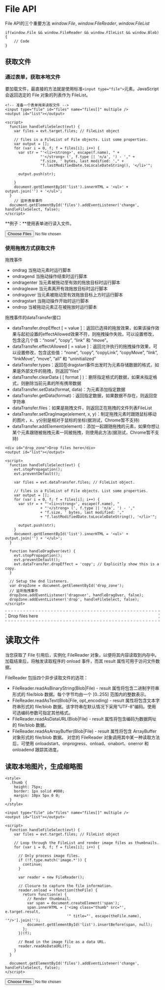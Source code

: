 
# File API

File API的三个重要方法 *window.File*, *window.FileReader*, *window.FileList*
```
if(window.File && window.FileReader && window.FIleList && window.Blob){
    // Code
}
```
## 获取文件
### 通过表单，获取本地文件

要加载文件，最直接的方法就是使用标准```<input type="file">```元素。JavaScript 会返回选定的 File 对象的列表作为 FileList。
```
<!-- 准备一个表单用来读取文件 -->
<input type="file" id="files" name="files[]" multiple />
<output id="list"></output>

<script>
  function handleFileSelect(evt) {
    var files = evt.target.files; // FileList object

    // files is a FileList of File objects. List some properties.
    var output = [];
    for (var i = 0, f; f = files[i]; i++) {
      var str = "'<li><strong>', escape(f.name), " +
                "'</strong> (', f.type || 'n/a', ') - '," +
                "f.size, ' bytes, last modified: '," +
                "f.lastModifiedDate.toLocaleDateString(), '</li>'";
                
      output.push(str);
                  
    }
    document.getElementById('list').innerHTML = '<ul>' + output.join('') + '</ul>';
  }
    // 监听表单事件
  document.getElementById('files').addEventListener('change', handleFileSelect, false);
</script>
```

**例子：**使用表单进行读入文件。

<input type="file" id="files1" name="files[]" multiple />
<output id="list"></output>

<script>
  function handleFileSelect(evt) {
    var files = evt.target.files; // FileList object

    // files is a FileList of File objects. List some properties.
    var output = [];
    for (var i = 0, f; f = files[i]; i++) {
      var str = + "'<li><strong>', escape(f.name), "
                + "'</strong> (', f.type || 'n/a', ') - ',"
                + "f.size, ' bytes, last modified: ',"
                + "f.lastModifiedDate.toLocaleDateString(), '</li>'";
                
      output.push(str);
                  
    }
    document.getElementById('list').innerHTML = '<ul>' + output.join('') + '</ul>';
  }
    // 监听表单事件
  document.getElementById('files1').addEventListener('change', handleFileSelect, false);
</script>

### 使用拖拽方式获取文件

拖拽事件

* ondrag 当拖动元素时运行脚本
* ondragend 当拖动操作结束时运行脚本
* ondragenter 当元素被拖动至有效的拖放目标时运行脚本
* ondragleave 当元素离开有效拖放目标时运行脚本
* ondragover 当元素被拖动至有效拖放目标上方时运行脚本
* ondragstart 当拖动操作开始时运行脚本
* ondrop 当被拖动元素正在被拖放时运行脚本

拖拽事件的dataTransfer接口

* dataTransfer.dropEffect [ = value ]：返回已选择的拖放效果，如果该操作效果与起初设置的effectAllowed效果不符，则拖拽操作失败。可以设置修改，包含这几个值：“none”, “copy”, “link” 和 “move”。
* dataTransfer.effectAllowed [ = value ]：返回允许执行的拖拽操作效果，可以设置修改，包含这些值：“none”, “copy”, “copyLink”, “copyMove”, “link”, “linkMove”, “move”, “all” 和 “uninitialized”
* dataTransfer.types：返回在dragstart事件出发时为元素存储数据的格式，如果是外部文件的拖拽，则返回”files”
* dataTransfer.clearData ( [ format ] )：删除指定格式的数据，如果未指定格式，则删除当前元素的所有携带数据
* dataTransfer.setData(format, data)：为元素添加指定数据
* dataTransfer.getData(format)：返回指定数据，如果数据不存在，则返回空字符串
* dataTransfer.files：如果是拖拽文件，则返回正在拖拽的文件列表FileList
* dataTransfer.setDragImage(element, x, y)：制定拖拽元素时跟随鼠标移动的图片，x、y分别是相对于鼠标的坐标(据测试，Chrome暂不支持)
* dataTransfer.addElement(element)：添加一起跟随拖拽的元素，如果你想让某个元素跟随被拖拽元素一同被拖拽，则使用此方法(据测试，Chrome暂不支持)

```
<div id="drop_zone">Drop files here</div>
<output id="list"></output>

<script>
  function handleFileSelect(evt) {
    evt.stopPropagation();
    evt.preventDefault();

    var files = evt.dataTransfer.files; // FileList object.

    // files is a FileList of File objects. List some properties.
    var output = [];
    for (var i = 0, f; f = files[i]; i++) {
      var str = + "'<li><strong>', escape(f.name), "
                + "'</strong> (', f.type || 'n/a', ') - ',"
                + "f.size, ' bytes, last modified: ',"
                + "f.lastModifiedDate.toLocaleDateString(), '</li>'";
                
      output.push(str);
    }
    document.getElementById('list').innerHTML = '<ul>' + output.join('') + '</ul>';
  }

  function handleDragOver(evt) {
    evt.stopPropagation();
    evt.preventDefault();
    evt.dataTransfer.dropEffect = 'copy'; // Explicitly show this is a copy.
  }

  // Setup the dnd listeners.
  var dropZone = document.getElementById('drop_zone');
  // 监听拖拽事件
  dropZone.addEventListener('dragover', handleDragOver, false);
  dropZone.addEventListener('drop', handleFileSelect, false);
</script>
```

<div id="drop_zone" style="border: 5px dotted #CCC;padding: 5px;">Drop files here</div>
<output id="list"></output>

<script>
  function handleFileSelect(evt) {
    evt.stopPropagation();
    evt.preventDefault();

    var files = evt.dataTransfer.files; // FileList object.

    // files is a FileList of File objects. List some properties.
    var output = [];
    for (var i = 0, f; f = files[i]; i++) {
      var str = + "'<li><strong>', escape(f.name), "
                + "'</strong> (', f.type || 'n/a', ') - ',"
                + "f.size, ' bytes, last modified: ',"
                + "f.lastModifiedDate.toLocaleDateString(), '</li>'";
                
      output.push(str);
    }
    document.getElementById('list').innerHTML = '<ul>' + output.join('') + '</ul>';
  }

  function handleDragOver(evt) {
    evt.stopPropagation();
    evt.preventDefault();
    evt.dataTransfer.dropEffect = 'copy'; // Explicitly show this is a copy.
  }

  // Setup the dnd listeners.
  var dropZone = document.getElementById('drop_zone');
  // 监听拖拽事件
  dropZone.addEventListener('dragover', handleDragOver, false);
  dropZone.addEventListener('drop', handleFileSelect, false);
</script>

# 读取文件

当您获取了 File 引用后，实例化 FileReader 对象，以便将其内容读取到内存中。加载结束后，将触发读取程序的 onload 事件，而其 result 属性可用于访问文件数据。

FileReader 包括四个异步读取文件的选项：

* FileReader.readAsBinaryString(Blob|File) - result 属性将包含二进制字符串形式的 file/blob 数据。每个字节均由一个 [0..255] 范围内的整数表示。
* FileReader.readAsText(Blob|File, opt_encoding) - result 属性将包含文本字符串形式的 file/blob 数据。该字符串在默认情况下采用“UTF-8”编码。使用可选编码参数可指定其他格式。
* FileReader.readAsDataURL(Blob|File) - result 属性将包含编码为数据网址的 file/blob 数据。
* FileReader.readAsArrayBuffer(Blob|File) - result 属性将包含 ArrayBuffer 对象形式的 file/blob 数据。
对您的 FileReader 对象调用其中某一种读取方法后，可使用 onloadstart、onprogress、onload、onabort、onerror 和 onloadend 跟踪其进度。

## 读取本地图片，生成缩略图
```
<style>
  .thumb {
    height: 75px;
    border: 1px solid #000;
    margin: 10px 5px 0 0;
  }
</style>

<input type="file" id="files" name="files[]" multiple />
<output id="list"></output>

<script>
  function handleFileSelect(evt) {
    var files = evt.target.files; // FileList object

    // Loop through the FileList and render image files as thumbnails.
    for (var i = 0, f; f = files[i]; i++) {

      // Only process image files.
      if (!f.type.match('image.*')) {
        continue;
      }

      var reader = new FileReader();

      // Closure to capture the file information.
      reader.onload = (function(theFile) {
        return function(e) {
          // Render thumbnail.
          var span = document.createElement('span');
          span.innerHTML = ['<img class="thumb" src="', e.target.result,
                            '" title="', escape(theFile.name), '"/>'].join('');
          document.getElementById('list').insertBefore(span, null);
        };
      })(f);

      // Read in the image file as a data URL.
      reader.readAsDataURL(f);
    }
  }

  document.getElementById('files').addEventListener('change', handleFileSelect, false);
</script>
```

<style>
  .thumb {
    height: 75px;
    border: 1px solid #000;
    margin: 10px 5px 0 0;
  }
</style>

<input type="file" id="files2" name="files[]" multiple />
<output id="list"></output>

<script>
  function handleFileSelect(evt) {
    var files = evt.target.files; // FileList object

    // Loop through the FileList and render image files as thumbnails.
    for (var i = 0, f; f = files[i]; i++) {

      // Only process image files.
      if (!f.type.match('image.*')) {
        continue;
      }

      var reader = new FileReader();

      // Closure to capture the file information.
      reader.onload = (function(theFile) {
        return function(e) {
          // Render thumbnail.
          var span = document.createElement('span');
          span.innerHTML = ['<img class="thumb" src="', e.target.result,
                            '" title="', escape(theFile.name), '"/>'].join('');
          document.getElementById('list').insertBefore(span, null);
        };
      })(f);

      // Read in the image file as a data URL.
      reader.readAsDataURL(f);
    }
  }

  document.getElementById('files2').addEventListener('change', handleFileSelect, false);
</script>